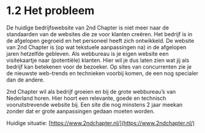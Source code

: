 # 1.2 Het probleem

De huidige bedrijfswebsite van 2nd Chapter is niet meer naar de standaarden van de websites die ze voor klanten creëren. Het bedrijf is in de afgelopen gegroeid en het personeel heeft zich ontwikkeld. De website van 2nd Chapter is \(op wat tekstuele aanpassingen na\) in de afgelopen jaren hetzelfde gebleven. Als webbureau is je eigen website een visitekaartje naar \(potentiële\) klanten. Hier wil je dus laten zien wat jij als bedrijf kan betekenen voor de bezoeker. Op sites van concurrenten zie je de nieuwste web-trends en technieken voorbij komen, de een nog specialer dan de andere. 

2nd Chapter wil als bedrijf groeien en bij de grote webbureau’s van Nederland horen. Hier hoort een relevante, goede en technisch vooruitstrevende website bij. Een site die nog minstens 2 jaar meekan zonder dat er grote aanpassingen gedaan moeten worden.

Huidige situatie: [https://www.2ndchapter.nl/](https://www.2ndchapter.nl/)

